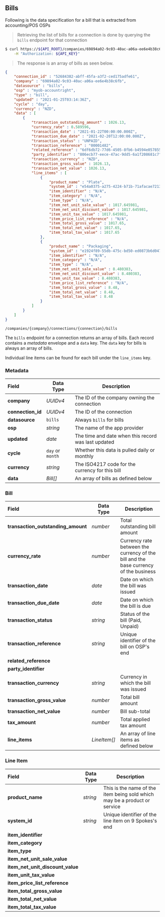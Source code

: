 ## Bills

Following is the data specification for a bill that is extracted from accounting/POS OSPs

> Retrieving the list of bills for a connection is done by querying the `bills` endpoint for that connection

```sh
$ curl https://${API_ROOT}/companies/69894a02-9c03-40ac-a06a-ee6e4b38c6fb/connections/52684382-abff-45fa-a3f2-ced175adfe61/bills \
    -H "Authorization: ${API_KEY}"
```

> The response is an array of bills as seen below.

```json
{
    "connection_id" : "52684382-abff-45fa-a3f2-ced175adfe61",
    "company" : "69894a02-9c03-40ac-a06a-ee6e4b38c6fb",
    "datasource" : "bills",
    "osp" : "myob-accountright",
    "type" : "bill",
    "updated" : "2021-01-25T03:14:36Z",
    "cycle" : "day",
    "currency" : "NZD",
    "data" : [ 
        {
            "transaction_outstanding_amount" : 1026.13,
            "currency_rate" : 0.589596,
            "transaction_date" : "2021-01-22T00:00:00.000Z",
            "transaction_due_date" : "2021-02-20T12:00:00.000Z",
            "transaction_status" : "UNPAID",
            "transaction_reference" : "00001482",
            "related_reference" : "6df6db72-77d6-4505-8fb6-b4594e057855",
            "party_identifier" : "806ecb77-eece-47ac-9dd5-6a1f208681c7",
            "transaction_currency" : "NZD",
            "transaction_gross_value" : 1026.13,
            "transaction_net_value" : 1026.13,
            "line_items" : [ 
                {
                    "product_name" : "Plate",
                    "system_id" : "e54a0375-a275-4224-b71b-71afacae7213",
                    "item_identifier" : "N/A",
                    "item_category" : "N/A",
                    "item_type" : "N/A",
                    "item_net_unit_sale_value" : 1017.645981,
                    "item_net_unit_discount_value" : 1017.645981,
                    "item_unit_tax_value" : 1017.645981,
                    "item_price_list_reference" : "N/A",
                    "item_total_gross_value" : 1017.65,
                    "item_total_net_value" : 1017.65,
                    "item_total_tax_value" : 1017.65
                }, 
                {
                    "product_name" : "Packaging",
                    "system_id" : "e1924f89-55db-475c-bd50-ed0873b6d047",
                    "item_identifier" : "N/A",
                    "item_category" : "N/A",
                    "item_type" : "N/A",
                    "item_net_unit_sale_value" : 8.480383,
                    "item_net_unit_discount_value" : 8.480383,
                    "item_unit_tax_value" : 8.480383,
                    "item_price_list_reference" : "N/A",
                    "item_total_gross_value" : 8.48,
                    "item_total_net_value" : 8.48,
                    "item_total_tax_value" : 8.48
                }
            ]
        }
    ]
}
```

<span class="api api-get"></span> <code>/companies/{company}/connections/{connection}/bills</code>

The `bills` endpoint for a connection returns an array of bills.  Each record contains a *metadata* envelope and a `data` key.  The `data` key for bills is always an array of bills.

Individual line items can be found for each bill under the `line_items` key.

### Metadata

| Field             | Data Type        | Description                                         |
| :---------------- | ---------------- | --------------------------------------------------- |
| **company**       | *UUIDv4*         | The ID of the company owning the connection         |
| **connection_id** | *UUIDv4*         | The ID of the connection                            |
| **datasource**    | `bills`          | Always `bills` for bills                            |
| **osp**           | *string*         | The name of the app provider                        |
| **updated**       | *date*           | The time and date when this record was last updated |
| **cycle**         | `day` or `month` | Whether this data is pulled daily or monthly        |
| **currency**      | *string*         | The ISO4217 code for the currency for this bill     |
| **data**          | *Bill[]*         | An array of bills as defined below                  |

### Bill

| Field                              | Data Type    | Description                                                                          |
| :--------------------------------- | ------------ | ------------------------------------------------------------------------------------ |
| **transaction_outstanding_amount** | *number*     | Total outstanding bill amount                                                        |
| **currency_rate**                  | *number*     | Currency rate between the currency of the bill and the base currency of the business |
| **transaction_date**               | *date*       | Date on which the bill was issued                                                    |
| **transaction_due_date**           | *date*       | Date on which the bill is due                                                        |
| **transaction_status**             | *string*     | Status of the bill (Paid, Unpaid)                                                    |
| **transaction_reference**          | *string*     | Unique identifier of the bill on OSP's end                                           |
| **related_reference**              |              |                                                                                      |
| **party_identifier**               |              |                                                                                      |
| **transaction_currency**           | *string*     | Currency in which the bill was issued                                                |
| **transaction_gross_value**        | *number*     | Total bill amount                                                                    |
| **transaction_net_value**          | *number*     | Bill sub-total                                                                       |
| **tax_amount**                     | *number*     | Total applied tax amount                                                             |
| **line_items**                     | *LineItem[]* | An array of line items as defined below                                              |

### Line Item

| Field                            | Data Type | Description                                                               |
| :------------------------------- | --------- | ------------------------------------------------------------------------- |
| **product_name**                 | *string*  | This is the name of the item being sold which may be a product or service |
| **system_id**                    | *string*  | Unique identifier of the line item on 9 Spokes's end                      |
| **item_identifier**              |
| **item_category**                |
| **item_type**                    |
| **item_net_unit_sale_value**     |
| **item_net_unit_discount_value** |
| **item_unit_tax_value**          |
| **item_price_list_reference**    |
| **item_total_gross_value**       |
| **item_total_net_value**         |
| **item_total_tax_value**         |
